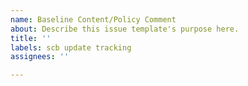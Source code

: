 ```yaml
---
name: Baseline Content/Policy Comment
about: Describe this issue template's purpose here.
title: ''
labels: scb update tracking
assignees: ''

---
```



